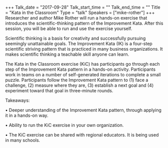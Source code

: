 +++
Talk_date = "2017-09-28"
Talk_start_time = ""
Talk_end_time = ""
Title = "Kata in the Classroom"
Type = "talk"
Speakers = ["mike-rother"]
+++
Researcher and author Mike Rother will run a hands-on exercise that introduces the scientific-thinking pattern of the Improvement Kata. After this session, you will be able to run and use the exercise yourself.

Scientific thinking is a basis for creativity and successfully pursuing seemingly unattainable goals. The Improvement Kata (IK) is a four-step scientific striving pattern that is practiced in many business organizations. It makes scientific thinking a teachable skill anyone can learn.

The Kata in the Classroom exercise (KiC) has participants go through each step of the Improvement Kata pattern in a hands-on activity. Participants work in teams on a number of self-generated iterations to complete a small puzzle. Participants follow the Improvement Kata pattern to (1) face a challenge, (2) measure where they are, (3) establish a next goal and (4) experiment toward that goal in three-minute rounds.

Takeaways:

• Deeper understanding of the Improvement Kata pattern, through applying it in a hands-on way.

• Ability to run the KiC exercise in your own organization.

• The KiC exercise can be shared with regional educators. It is being used in many schools.
